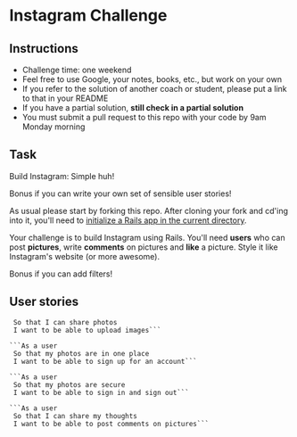 Instagram Challenge
===================

Instructions
-------
* Challenge time: one weekend
* Feel free to use Google, your notes, books, etc., but work on your own
* If you refer to the solution of another coach or student, please put a link to that in your README
* If you have a partial solution, **still check in a partial solution**
* You must submit a pull request to this repo with your code by 9am Monday morning

Task
-----

Build Instagram: Simple huh!

Bonus if you can write your own set of sensible user stories!

As usual please start by forking this repo. After cloning your fork and cd'ing into it, you'll need to [initialize a Rails app in the current directory](http://blog.jasonmeridth.com/posts/create-rails-application-in-current-directory/).

Your challenge is to build Instagram using Rails. You'll need **users** who can post **pictures**, write **comments** on pictures and **like** a picture. Style it like Instagram's website (or more awesome).

Bonus if you can add filters!

## User stories

```As a user  
 So that I can share photos  
 I want to be able to upload images```

```As a user  
 So that my photos are in one place  
 I want to be able to sign up for an account```

```As a user  
 So that my photos are secure  
 I want to be able to sign in and sign out```

```As a user  
 So that I can share my thoughts  
 I want to be able to post comments on pictures```
